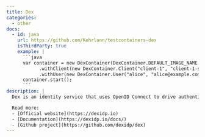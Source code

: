 ```yaml
---
title: Dex
categories:
  - other
docs:
  - id: java
    url: https://github.com/Kehrlann/testcontainers-dex
    isThirdParty: true
    example: |
      ```java
      var container = new DexContainer(DexContainer.DEFAULT_IMAGE_NAME.withTag(DexContainer.DEFAULT_TAG))
            .withClient(new DexContainer.Client("client-1", "client-1-secret", "https://one.example.com/authorized"))
            .withUser(new DexContainer.User("alice", "alice@example.com", "alice-password"));
      container.start();
      ```
description: |
  Dex is an identity service that uses OpenID Connect to drive authentication for other apps.

  Read more:
  - [Official website](https://dexidp.io)
  - [Documentation](https://dexidp.io/docs/)
  - [Github project](https://github.com/dexidp/dex)
---
```

